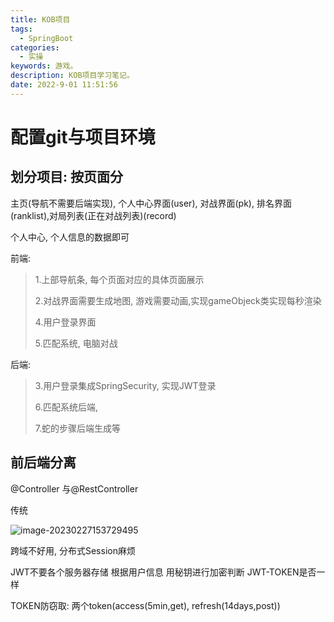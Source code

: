 ```yaml
---
title: KOB项目
tags:
  - SpringBoot
categories:
  - 实操
keywords: 游戏。
description: KOB项目学习笔记。
date: 2022-9-01 11:51:56
---
```




# 配置git与项目环境

## 划分项目: 按页面分

主页(导航不需要后端实现),  个人中心界面(user), 对战界面(pk), 排名界面(ranklist),对局列表(正在对战列表)(record)

个人中心, 个人信息的数据即可



前端:  

> 1.上部导航条, 每个页面对应的具体页面展示
>
> 2.对战界面需要生成地图, 游戏需要动画,实现gameObjeck类实现每秒渲染
>
> 4.用户登录界面
>
> 5.匹配系统, 电脑对战

后端: 

> 3.用户登录集成SpringSecurity, 实现JWT登录
>
> 6.匹配系统后端, 
>
> 7.蛇的步骤后端生成等



## 前后端分离



@Controller 与@RestController

传统

![image-20230227153729495](../images/image-20230227153729495.png)

跨域不好用, 分布式Session麻烦

JWT不要各个服务器存储 根据用户信息 用秘钥进行加密判断 JWT-TOKEN是否一样

TOKEN防窃取: 两个token(access(5min,get), refresh(14days,post)) 